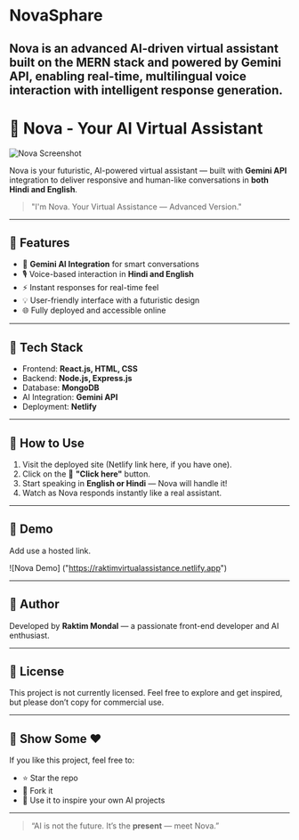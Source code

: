 # NovaSphare
Nova is an advanced AI-driven virtual assistant built on the MERN stack and powered by Gemini API, enabling real-time, multilingual voice interaction with intelligent response generation.
---

# 🤖 Nova - Your AI Virtual Assistant

![Nova Screenshot](./Screenshot%202025-05-21%20182959.png)

Nova is your futuristic, AI-powered virtual assistant — built with **Gemini API** integration to deliver responsive and human-like conversations in **both Hindi and English**.

> "I'm Nova. Your Virtual Assistance — Advanced Version."

---

## 🌟 Features

- 🧠 **Gemini AI Integration** for smart conversations
- 🎙️ Voice-based interaction in **Hindi and English**
- ⚡ Instant responses for real-time feel
- 💡 User-friendly interface with a futuristic design
- 🌐 Fully deployed and accessible online

---

## 🧰 Tech Stack

- Frontend: **React.js, HTML, CSS**
- Backend: **Node.js, Express.js**
- Database: **MongoDB**
- AI Integration: **Gemini API**
- Deployment: **Netlify**

---

## 🚀 How to Use

1. Visit the deployed site (Netlify link here, if you have one).
2. Click on the 🎤 **"Click here"** button.
3. Start speaking in **English or Hindi** — Nova will handle it!
4. Watch as Nova responds instantly like a real assistant.

---

## 📸 Demo

Add  use a hosted  link.

![Nova Demo]
("https://raktimvirtualassistance.netlify.app")

---

## 👤 Author

Developed by **Raktim Mondal** — a passionate front-end developer and AI enthusiast.

---

## 📜 License

This project is not currently licensed. Feel free to explore and get inspired, but please don’t copy for commercial use.

---

## 🙌 Show Some ❤️

If you like this project, feel free to:

- ⭐ Star the repo
- 🔁  Fork it
- 🧠 Use it to inspire your own AI projects

---

> “AI is not the future. It’s the **present** — meet Nova.”

